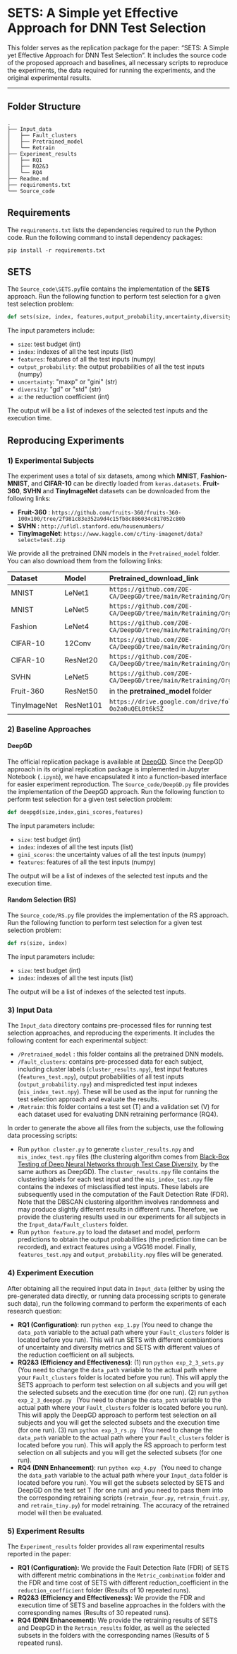 # SETS: A Simple yet Effective Approach for DNN Test Selection

This folder serves as the replication package for the paper: “SETS: A Simple yet Effective Approach for DNN Test Selection”. It includes the source code of the proposed approach and baselines, all necessary scripts to reproduce the experiments, the data required for running the experiments, and the original experimental results.

---

## Folder Structure

```
.
├── Input_data
│   ├── Fault_clusters
│   ├── Pretrained_model
│   └── Retrain
├── Experiment_results
│   ├── RQ1
│   ├── RQ2&3
│   └── RQ4
├── Readme.md
├── requirements.txt
└── Source_code
```

## Requirements

The `requirements.txt` lists the dependencies required to run the Python code.
Run the following command to install dependency packages:

```
pip install -r requirements.txt
```

## SETS

The `Source_code\SETS.py`file contains the implementation of  the **SETS** approach.
Run the following function to perform test selection for a given test selection problem:

```python
def sets(size, index, features,output_probability,uncertainty,diversity,a)
```

The input parameters include:

* `size`: test budget (int)
* `index`: indexes of all the test inputs (list)
* `features`: features of all the test inputs (numpy)
* `output_probability`: the output probabilities of all the test inputs (numpy)
* `uncertainty`: "maxp" or "gini" (str)
* `diversity`: "gd" or "std" (str)
* `a`: the reduction coefficient (int)

The output will be  a list of indexes of the selected test inputs and the execution time.

## Reproducing Experiments

### 1) Experimental Subjects

The experiment uses a total of six datasets, among which **MNIST**, **Fashion-MNIST**, and **CIFAR-10** can be directly loaded from `keras.datasets`. **Fruit-360**, **SVHN** and **TinyImageNet** datasets can be downloaded from the following links:

- **Fruit-360** : `https://github.com/fruits-360/fruits-360-100x100/tree/2f981c83e352a9d4c15fb8c886034c817052c80b`
- **SVHN** : `http://ufldl.stanford.edu/housenumbers/`
- **TinyImageNet**: `https://www.kaggle.com/c/tiny-imagenet/data?select=test.zip`

We provide all the pretrained DNN models in the `Pretrained_model` folder. You can also download them from the following links:

| Dataset        | Model   | Pretrained_download_link |
| :--------  | :-----  |:-----  |
| MNIST | LeNet1|`https://github.com/ZOE-CA/DeepGD/tree/main/Retraining/Org_model`|
|MNIST | LeNet5|`https://github.com/ZOE-CA/DeepGD/tree/main/Retraining/Org_model`|
| Fashion | LeNet4 |`https://github.com/ZOE-CA/DeepGD/tree/main/Retraining/Org_model`|
| CIFAR-10 |12Conv |`https://github.com/ZOE-CA/DeepGD/tree/main/Retraining/Org_model`|
| CIFAR-10 |ResNet20|`https://github.com/ZOE-CA/DeepGD/tree/main/Retraining/Org_model`|
| SVHN |LeNet5 |`https://github.com/ZOE-CA/DeepGD/tree/main/Retraining/Org_model`|
|Fruit-360  |ResNet50 |in the **pretrained_model** folder |
|TinyImageNet  |ResNet101 |`https://drive.google.com/drive/folders/1RLyQIcJ8qNqds9US-Oo2a0uQEL0t6kSZ`|

### 2) Baseline Approaches

#### DeepGD

The official replication package is available at [DeepGD](https://github.com/ZOE-CA/DeepGD/tree/main).
Since the DeepGD approach in its original replication package is implemented in Jupyter Notebook (`.ipynb`), we have encapsulated it into a function-based interface for easier experiment reproduction. The `Source_code/DeepGD.py` file provides the implementation of the DeepGD approach.
Run the following function to perform test selection for a given test selection problem:

```python
def deepgd(size,index,gini_scores,features)
```
The input parameters include:

* `size`: test budget (int)
* `index`: indexes of all the test inputs (list)
* `gini_scores`: the uncertainty values of all the test inputs (numpy)
* `features`: features of all the test inputs (numpy)

The output will be  a list of indexes of the selected test inputs and the execution time.

#### Random Selection (RS)

The `Source_code/RS.py` file provides the implementation of the RS approach.
Run the following function to perform test selection for a given test selection problem:

```python
def rs(size, index)
```
The input parameters include:

* `size`: test budget (int)
* `index`: indexes of all the test inputs (list)

The output will be  a list of indexes of the selected test inputs.


### 3) Input Data

The `Input_data` directory contains pre-processed files for running test selection approaches, and reproducing the experiments. It includes the following content for each experimental subject:

* `/Pretrained_model` : this folder contains all the pretrained DNN models.
* `/Fault_clusters`: contains pre-processed data for each subject, including cluster labels (`cluster_results.npy`), test input features (`features_test.npy`), output probabilities of all test inputs (`output_probability.npy`) and mispredicted test input indexes (`mis_index_test.npy`). These will be used as the input for running the test selection approach and evaluate the results.
* `/Retrain`: this folder contains a test set \(T\) and a validation set \(V\) for each dataset  used for evaluating DNN retraining performance (RQ4).

In order to generate the above all files from the subjects, use the following data processing scripts:

* Run `python cluster.py`  to generate `cluster_results.npy` and `mis_index_test.npy` files  (the clustering algorithm comes from [Black-Box Testing of Deep Neural Networks through Test Case Diversity](https://github.com/zohreh-aaa/DNN-Testing), by the same authors as DeepGD). The `cluster_results.npy` file contains the clustering labels for each test input and the `mis_index_test.npy` file contains the indexes of misclassified test inputs. These labels are subsequently used in the computation of the Fault Detection Rate (FDR). Note that the DBSCAN clustering algorithm involves randomness and may produce slightly different results in different runs. Therefore, we provide the clustering results used in our experiments for all subjects in the `Input_data/Fault_clusters` folder.
* Run `python feature.py` to load the dataset and model, perform predictions to obtain the output probabilities (the prediction time can be recorded), and extract features using a VGG16 model. Finally, `features_test.npy` and `output_probability.npy` files will be generated.

### 4) Experiment Execution

After obtaining all the required input data in `Input_data` (either by using the pre-generated data directly, or running data processing scripts to generate such data), run the following command to perform the experiments of each research question:

- **RQ1 (Configuration)**: run `python exp_1.py` (You need to change the `data_path` variable to the actual path where your `Fault_clusters` folder is located before you run). This will run SETS with different combiantions of uncertainty and diversity metrics and SETS with different values of the reduction coefficient on all subjects.
- **RQ2&3 (Efficiency and Effectiveness)**:
  (1) run `python exp_2_3_sets.py ` (You need to change the `data_path` variable to the actual path where your `Fault_clusters` folder is located before you run). This will apply the SETS approach to perform test selection on all subjects and you will get the selected subsets and the execution time (for one run).
  (2) run `python exp_2_3_deepgd.py ` (You need to change the `data_path` variable to the actual path where your `Fault_clusters` folder is located before you run). This will apply the DeepGD approach to perform test selection on all subjects and you will get the selected subsets and the execution time (for one run).
  (3) run `python exp_3_rs.py ` (You need to change the `data_path` variable to the actual path where your `Fault_clusters` folder is located before you run). This will apply the RS approach to perform test selection on all subjects and you will get the selected subsets (for one run).
- **RQ4 (DNN Enhancement)**: run `python exp_4.py ` (You need to change the `data_path` variable to the actual path where your `Input_data`  folder is located before you run). You will get the subsets selected by SETS and DeepGD on the test set T (for one run) and you need to pass them into the corresponding retraining scripts (`retrain_four.py`, `retrain_fruit.py`, and `retrain_tiny.py`) for model retraining. The accuracy of the retrained model will then be evaluated.

### 5) Experiment Results

The `Experiment_results` folder provides all raw experimental results reported in the paper:

- **RQ1 (Configuration):** We provide the Fault Detection Rate (FDR) of SETS with different metric combinations in the `Metric_combination` folder and the FDR and time cost of SETS with different reduction_coefficient in the `reduction_coefficient` folder (Results of 10 repeated runs).
- **RQ2&3 (Efficiency and Effectiveness):** We provide the FDR and execution time of SETS and baseline approaches in the folders with the corresponding names (Results of 30 repeated runs).
- **RQ4 (DNN Enhancement):** We provide the retraining results of SETS and DeepGD in the `Retrain_results` folder, as well as the selected subsets in the folders with the corresponding names (Results of 5 repeated runs).

